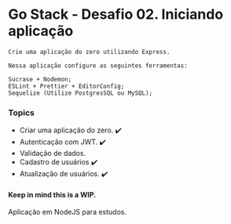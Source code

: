 # Go Stack - Desafio 02. Iniciando aplicação

```
Crie uma aplicação do zero utilizando Express.

Nessa aplicação configure as seguintes ferramentas:

Sucrase + Nodemon;
ESLint + Prettier + EditorConfig;
Sequelize (Utilize PostgresSQL ou MySQL);

```

### Topics

* Criar uma aplicação do zero. :heavy_check_mark:
* Autenticação com JWT. :heavy_check_mark:
* Validação de dados.
* Cadastro de usuários :heavy_check_mark:
* Atualização de usuários. :heavy_check_mark:


#### Keep in mind this is a WIP.

Aplicação em NodeJS para estudos.
